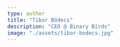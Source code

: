 ```yaml
---
type: author
title: "Tibor Bödecs"
description: "CEO @ Binary Birds"
image: "./assets/tibor-bodecs.jpg"
---
```

